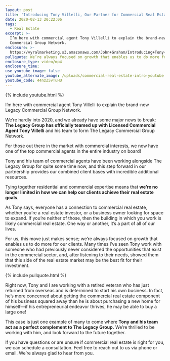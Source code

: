 ```yaml
---
layout: post
title: 'Introducing Tony Villelli, Our Partner for Commercial Real Estate'
date: 2020-02-13 20:22:06
tags:
  - Real Estate
excerpt: >-
  I’m here with commercial agent Tony Villelli to explain the brand-new Legacy
  Commercial Group Network.
enclosure: >-
  https://vyralmarketing.s3.amazonaws.com/John+Graham/Introducing+Tony+Villelli%2C+Our+Partner+for+Commercial+Real+Estate.mp4
pullquote: We’re always focused on growth that enables us to do more for our clients.
enclosure_type: video/mp4
enclosure_time:
use_youtube_image: false
youtube_alternate_image: /uploads/commercial-real-estate-intro-youtube.jpg
youtube_code: 44nzZ5vTuHU
---
```


{% include youtube.html %}

I’m here with commercial agent Tony Villelli to explain the brand-new Legacy Commercial Group Network.

We’re hardly into 2020, and we already have some major news to break: **The Legacy Group has officially teamed up with Licensed Commercial Agent Tony Villelli** and his team to form The Legacy Commercial Group Network.&nbsp;

For those out there in the market with commercial interests, we now have one of the top commercial agents in the entire industry on board\!&nbsp;

Tony and his team of commercial agents have been working alongside The Legacy Group for quite some time now, and this step forward in our partnership provides our combined client bases with incredible additional resources.&nbsp;

Tying together residential and commercial expertise means that **we’re no longer limited in how we can help our clients achieve their real estate goals**.&nbsp;

As Tony says, everyone has a connection to commercial real estate, whether you’re a real estate investor, or a business owner looking for space to expand. If you’re neither of those, then the building in which you work is likely commercial real estate. One way or another, it’s a part of all of our lives.&nbsp;

For us, this move just makes sense; we’re always focused on growth that enables us to do more for our clients. Many times I’ve seen Tony work with someone who had previously never considered the opportunities that exist in the commercial sector, and, after listening to their needs, showed them that this side of the real estate market may be the best fit for their investment.&nbsp;

{% include pullquote.html %}

Right now, Tony and I are working with a retired veteran who has just returned from overseas and is determined to start his own business. In fact, he’s more concerned about getting the commercial real estate component of his business squared away than he is about purchasing a new home for himself—if his entrepreneurial endeavor thrives, he may be able to buy a large one\!&nbsp;

This case is just one example of many to come where **Tony and his team act as a perfect complement to The Legacy Group.** We’re thrilled to be working with him, and look forward to the future together.&nbsp;&nbsp;

If you have questions or are unsure if commercial real estate is right for you, we can schedule a consultation. Feel free to reach out to us via phone or email. We’re always glad to hear from you.